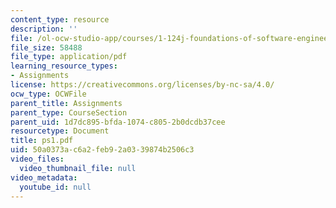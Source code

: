 ```yaml
---
content_type: resource
description: ''
file: /ol-ocw-studio-app/courses/1-124j-foundations-of-software-engineering-fall-2000/50a0373ac6a2feb92a0339874b2506c3_ps1.pdf
file_size: 58488
file_type: application/pdf
learning_resource_types:
- Assignments
license: https://creativecommons.org/licenses/by-nc-sa/4.0/
ocw_type: OCWFile
parent_title: Assignments
parent_type: CourseSection
parent_uid: 1d7dc895-bfda-1074-c805-2b0dcdb37cee
resourcetype: Document
title: ps1.pdf
uid: 50a0373a-c6a2-feb9-2a03-39874b2506c3
video_files:
  video_thumbnail_file: null
video_metadata:
  youtube_id: null
---
```

